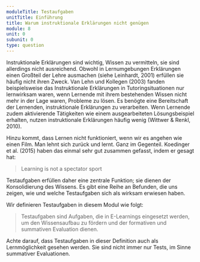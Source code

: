 ```yaml
---
moduleTitle: Testaufgaben
unitTitle: Einführung
title: Warum instruktionale Erklärungen nicht genügen
module: 8
unit: 0
subunit: 0
type: question
---
```


Instruktionale Erklärungen sind wichtig, Wissen zu vermitteln, sie sind allerdings nicht ausreichend. Obwohl in Lernumgebungen Erklärungen einen Großteil der Lehre ausmachen (siehe Leinhardt, 2001) erfüllen sie häufig nicht ihren Zweck. Van Lehn und Kollegen (2003) fanden beispielsweise das Instruktionale Erklärungen in Tutoringsituationen nur lernwirksam waren, wenn Lernende mit ihrem bestehenden Wissen nicht mehr in der Lage waren, Probleme zu lösen. Es benögte eine Bereitschaft der Lernenden, instruktionale Erklärungen zu verarbeiten. Wenn Lernende zudem aktivierende Tätigkeiten wie einem ausgearbeiteten Lösungsbeispiel erhalten, nutzen instruktionale Erklärungen häufig wenig (Wittwer & Renkl, 2010). 

Hinzu kommt, dass Lernen nicht funktioniert, wenn wir es angehen wie einen Film. Man lehnt sich zurück und lernt. Ganz im Gegenteil. Koedinger et al. (2015) haben das einmal sehr gut zusammen gefasst, indem er gesagt hat:

> Learning is not a spectator sport

Testaufgaben erfüllen daher eine zentrale Funktion; sie dienen der Konsolidierung des Wissens. Es gibt eine Reihe an Befunden, die uns zeigen, wie und welche Testaufgaben sich als wirksam erwiesen haben. 

Wir definieren Testaufgaben in diesem Modul wie folgt:

> Testaufgaben sind Aufgaben, die in E-Learnings eingesetzt werden, um den Wissensaufbau zu fördern und der formativen und summativen Evaluation dienen.

Achte darauf, dass Testaufgaben in dieser Definition auch als Lernmöglichkeit gesehen werden. Sie sind nicht immer nur Tests, im Sinne summativer Evaluationen.


<!-- * Question: Erinnere dich an die Dokumentation, die du angeschaut hast und über deren Thema du noch nicht viel wusstest. An wie viel dieser Dokumentation kannst du dich noch erinnern. Überlege es mal wirklich.
* Answer: Instruktionale Erklärung sind häufig ähnlich wie Dokumentationen. Sie sind selten alleine wirksam, Fachwisssen zu vermitteln. Zwar sind sie wichtig, um initial ein grobes konzeptuelles Wissen aufzubauen, ohne weitere Tätigkeiten, führen sie jedoch zu trägem Wissen. Was wir brauchen, sind weitere kognitive Aktivitäten, über die wir dieses Modul sprechen
 -->